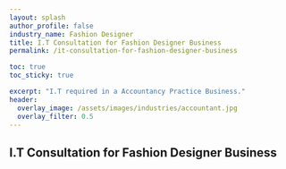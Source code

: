 ```yaml
---
layout: splash 
author_profile: false 
industry_name: Fashion Designer
title: I.T Consultation for Fashion Designer Business
permalink: /it-consultation-for-fashion-designer-business

toc: true
toc_sticky: true

excerpt: "I.T required in a Accountancy Practice Business."
header:
  overlay_image: /assets/images/industries/accountant.jpg
  overlay_filter: 0.5 
---
```


## I.T Consultation for Fashion Designer Business